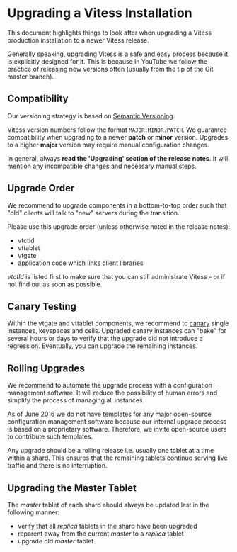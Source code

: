 # Upgrading a Vitess Installation

This document highlights things to look after when upgrading a Vitess production installation to a newer Vitess release.

Generally speaking, upgrading Vitess is a safe and easy process because it is explicitly designed for it. This is because in YouTube we follow the practice of releasing new versions often (usually from the tip of the Git master branch).

## Compatibility

Our versioning strategy is based on [Semantic Versioning](http://semver.org/).

Vitess version numbers follow the format `MAJOR.MINOR.PATCH`.
We guarantee compatibility when upgrading to a newer **patch** or **minor** version.
Upgrades to a higher **major** version may require manual configuration changes.

In general, always **read the 'Upgrading' section of the release notes**.
It will mention any incompatible changes and necessary manual steps.

## Upgrade Order

We recommend to upgrade components in a bottom-to-top order such that "old" clients will talk to "new" servers during the transition.

Please use this upgrade order (unless otherwise noted in the release notes):

- vtctld
- vttablet
- vtgate
- application code which links client libraries

*vtctld* is listed first to make sure that you can still administrate Vitess - or if not find out as soon as possible.

## Canary Testing

Within the vtgate and vttablet components, we recommend to [canary](http://martinfowler.com/bliki/CanaryRelease.html) single instances, keyspaces and cells. Upgraded canary instances can "bake" for several hours or days to verify that the upgrade did not introduce a regression. Eventually, you can upgrade the remaining instances.

## Rolling Upgrades

We recommend to automate the upgrade process with a configuration management software. It will reduce the possibility of human errors and simplify the process of managing all instances.

As of June 2016 we do not have templates for any major open-source configuration management software because our internal upgrade process is based on a proprietary software. Therefore, we invite open-source users to contribute such templates.

Any upgrade should be a rolling release i.e. usually one tablet at a time within a shard. This ensures that the remaining tablets continue serving live traffic and there is no interruption.

## Upgrading the Master Tablet

The *master* tablet of each shard should always be updated last in the following manner:

- verify that all *replica* tablets in the shard have been upgraded
- reparent away from the current *master* to a *replica* tablet
- upgrade old *master* tablet
